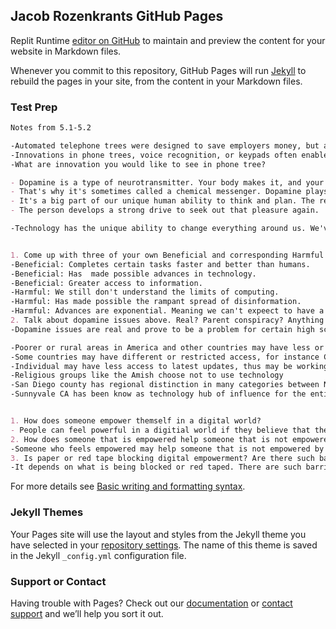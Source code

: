 ## Jacob Rozenkrants GitHub Pages

Replit Runtime [editor on GitHub](https://github.com/jar04/jar04.github.io/edit/main/README.md) to maintain and preview the content for your website in Markdown files.

Whenever you commit to this repository, GitHub Pages will run [Jekyll](https://jekyllrb.com/) to rebuild the pages in your site, from the content in your Markdown files.

### Test Prep

```markdown
Notes from 5.1-5.2

-Automated telephone trees were designed to save employers money, but also reduce hold time for customers. 
-Innovations in phone trees, voice recognition, or keypads often enables customers to find answers quickly. 
-What are innovation you would like to see in phone tree?

- Dopamine is a type of neurotransmitter. Your body makes it, and your nervous system uses it to send messages between nerve cells. 
- That's why it's sometimes called a chemical messenger. Dopamine plays a role in how we feel pleasure. 
- It's a big part of our unique human ability to think and plan. The reward center in the brain releases dopamine in response to a pleasurable experience or hyperarousal. 
- The person develops a strong drive to seek out that pleasure again. 

-Technology has the unique ability to change everything around us. We've seen how the advancement of technology has eliminated menial jobs, and Deep Learning has the potential to optimize more advanced professions. Technology is an important tool because of its transformative nature. What I can do with tech to improve other education is to provide better access to sources of information and learning for disadvantaged individuals. In the first trimester, my project was a forum which was used to help people convey information and share ideas. In the second trimester, the project was focused on assessing knowledge by developing quizzes. I hope to follow this pattern of being part of unique projects that find creative methods of conveying information to shape others' educations.


1. Come up with three of your own Beneficial and corresponding Harmful Effects of Computing
-Beneficial: Completes certain tasks faster and better than humans.
-Beneficial: Has  made possible advances in technology.
-Beneficial: Greater access to information. 
-Harmful: We still don't understand the limits of computing. 
-Harmful: Has made possible the rampant spread of disinformation.
-Harmful: Advances are exponential. Meaning we can't expeect to have a measure of control over it. 
2. Talk about dopamine issues above. Real? Parent conspiracy? Anything that is impacting your personal study and success in High School?
-Dopamine issues are real and prove to be a problem for certain high schoolers.

-Poorer or rural areas in America and other countries may have less or little access to Technology
-Some countries may have different or restricted access, for instance China and USA may have divide in service allowed in their countries
-Individual may have less access to latest updates, thus may be working on older generations of computers
-Religious groups like the Amish choose not to use technology
-San Diego county has regional distinction in many categories between Northern and Southern population, usually indicated by Interstate 8.
-Sunnyvale CA has been know as technology hub of influence for the entirety of the United States.


1. How does someone empower themself in a digital world?
- People can feel powerful in a digitial world if they believe that they can operate anonymously. 
2. How does someone that is empowered help someone that is not empowered? Describe something you could do at Del Norte HS.
-Someone who feels empowered may help someone that is not empowered by educating them. That person could help someone else have greater access to all that information. Another option is that they could choose to educate others.
3. Is paper or red tape blocking digital empowerment? Are there such barriers at Del Norte? Elsewhere?
-It depends on what is being blocked or red taped. There are such barriers at Del Norte, such as when a site is deemed as not safe, and so the students don't have access to it. 
```

For more details see [Basic writing and formatting syntax](https://docs.github.com/en/github/writing-on-github/getting-started-with-writing-and-formatting-on-github/basic-writing-and-formatting-syntax).

### Jekyll Themes

Your Pages site will use the layout and styles from the Jekyll theme you have selected in your [repository settings](https://github.com/jar04/jar04.github.io/settings/pages). The name of this theme is saved in the Jekyll `_config.yml` configuration file.

### Support or Contact

Having trouble with Pages? Check out our [documentation](https://docs.github.com/categories/github-pages-basics/) or [contact support](https://support.github.com/contact) and we’ll help you sort it out.
